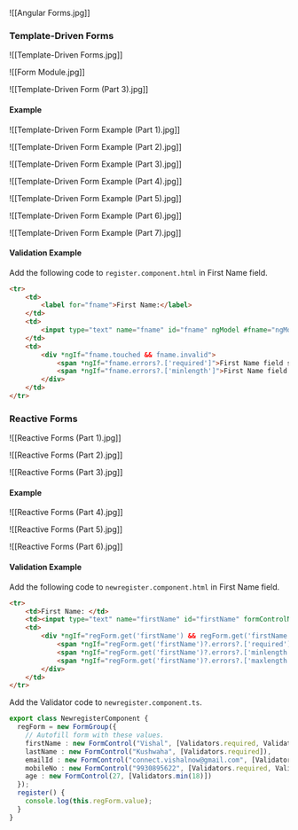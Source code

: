 ![[Angular Forms.jpg]]

### Template-Driven Forms

![[Template-Driven Forms.jpg]]

![[Form Module.jpg]]

![[Template-Driven Form (Part 3).jpg]]

#### Example

![[Template-Driven Form Example (Part 1).jpg]]

![[Template-Driven Form Example (Part 2).jpg]]

![[Template-Driven Form Example (Part 3).jpg]]

![[Template-Driven Form Example (Part 4).jpg]]

![[Template-Driven Form Example (Part 5).jpg]]

![[Template-Driven Form Example (Part 6).jpg]]

![[Template-Driven Form Example (Part 7).jpg]]

#### Validation Example

Add the following code to `register.component.html` in First Name field.

```html
<tr>
	<td>
		<label for="fname">First Name:</label>
	</td>
	<td>
		<input type="text" name="fname" id="fname" ngModel #fname="ngModel" required minlength="3"/>
	</td>
	<td>
		<div *ngIf="fname.touched && fname.invalid">
			<span *ngIf="fname.errors?.['required']">First Name field should not be blank!</span>
			<span *ngIf="fname.errors?.['minlength']">First Name field should be atleast 3 characters!</span>
		</div>
	</td>
</tr>
```

### Reactive Forms

![[Reactive Forms (Part 1).jpg]]

![[Reactive Forms (Part 2).jpg]]

![[Reactive Forms (Part 3).jpg]]

#### Example

![[Reactive Forms (Part 4).jpg]]

![[Reactive Forms (Part 5).jpg]]

![[Reactive Forms (Part 6).jpg]]

#### Validation Example

Add the following code to `newregister.component.html` in First Name field.

```html
<tr>
	<td>First Name: </td>
	<td><input type="text" name="firstName" id="firstName" formControlName="firstName"/></td>
	<td>
		<div *ngIf="regForm.get('firstName') && regForm.get('firstName')?.touched && regForm.get('firstName')?.invalid">
			<span *ngIf="regForm.get('firstName')?.errors?.['required']">First Name Field should not be blank!</span>
			<span *ngIf="regForm.get('firstName')?.errors?.['minlength']">First Name Field should be greater than 2 characters!</span>
			<span *ngIf="regForm.get('firstName')?.errors?.['maxlength']">First Name Field should be less than 11 characters!</span>
		</div>
	</td>
</tr>
```

Add the Validator code to `newregister.component.ts`.

```ts
export class NewregisterComponent {
  regForm = new FormGroup({
    // Autofill form with these values.
    firstName : new FormControl("Vishal", [Validators.required, Validators.minLength(3), Validators.maxLength(10)]),
    lastName : new FormControl("Kushwaha", [Validators.required]),
    emailId : new FormControl("connect.vishalnow@gmail.com", [Validators.required, Validators.email]),
    mobileNo : new FormControl("9930895622", [Validators.required, Validators.pattern('[0-9]{10}')]),
    age : new FormControl(27, [Validators.min(18)])
  });
  register() {
    console.log(this.regForm.value);
  }
}
```

